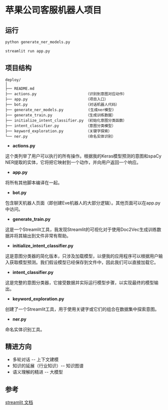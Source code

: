 # 苹果公司客服机器人项目

## 运行

```bash
python generate_ner_models.py
```

```bash
streamlit run app.py
```

## 项目结构

```
deploy/
│
├── README.md
├── actions.py                      （识别到意图对应动作）
├── app.py                          （项目入口）
├── bot.py                          （对话机器人代码）
├── generate_ner_models.py           (生成ner模型)
├── generate_train.py               （生成训练数据）
├── initialize_intent_classifier.py （初始化意图分类函数）
├── intent_classifier.py            （意图分类模型）
├── keyword_exploration.py          （关键字探索）
└── ner.py                          （命名实体识别）
```

* **actions.py**

这个类列举了用户可以执行的所有操作。根据我的Keras模型预测的意图和spaCy NER提取的实体，它将把它映射到一个动作，并向用户返回一个响应。

* **app.py**

将所有其他脚本编译在一起。

* **bot.py**

包含聊天机器人页面（即创建Eve机器人的大部分逻辑）。其他页面可以在app.py中访问。

* **generate_train.py**

这是一个Streamlit工具，我发现Streamlit的可视化对于使用Doc2Vec生成训练数据并将其输出到文件非常有帮助。

* **initialize_intent_classifier.py**

这是意图分类器的简化版本，只涉及加载模型，以便我的应用程序可以根据用户输入获取模型预测。我们假设模型已经保存到文件中，因此我们可以直接加载它。

* **intent_classifier.py**

这是完整的意图分类器，它接受数据并实际运行模型步骤，以实现最终的模型输出。

* **keyword_exploration.py**

创建了一个Streamlit工具，用于使用关键字或它们的组合在数据集中探索意图。

* **ner.py**

命名实体识别工具。


## 精进方向

- 多轮对话 -- 上下文建模
- 知识的延展（行业知识）-- 知识图谱
- 语义理解的精进  -- 大模型

## 参考

[streamlit 文档](https://docs.streamlit.io/)


